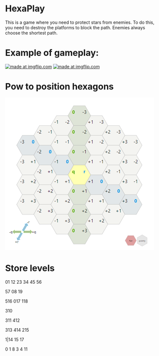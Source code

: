 # HexaPlay
This is a game where you need to protect stars from enemies. 
To do this, you need to destroy the platforms to block the path. 
Enemies always choose the shortest path.
# Example of gameplay:
<a href="https://imgflip.com/gif/336plx"><img src="https://i.imgflip.com/336plx.gif" title="made at imgflip.com"/></a>
<a href="https://imgflip.com/gif/336ps1"><img src="https://i.imgflip.com/336ps1.gif" title="made at imgflip.com"/></a>
# Рow to position hexagons
![](images/image_2019-06-11_13-12-31.png)
# Store levels
01 12 23 34 45 56

57 08 19

516 017 118

310

311 412

313 414 215

1|14 15 17

0 1 8 3 4 11
